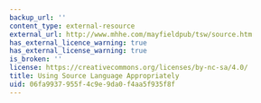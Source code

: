 ```yaml
---
backup_url: ''
content_type: external-resource
external_url: http://www.mhhe.com/mayfieldpub/tsw/source.htm
has_external_licence_warning: true
has_external_license_warning: true
is_broken: ''
license: https://creativecommons.org/licenses/by-nc-sa/4.0/
title: Using Source Language Appropriately
uid: 06fa9937-955f-4c9e-9da0-f4aa5f935f8f
---
```

